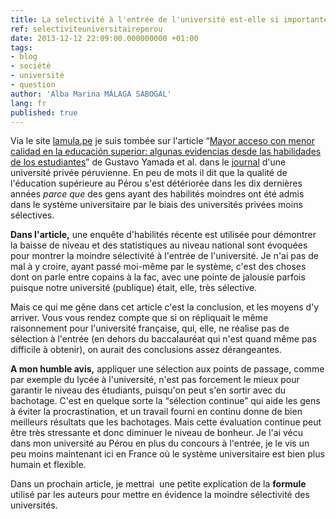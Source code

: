 ```yaml
---
title: La selectivité à l'entrée de l'université est-elle si importante?
ref: selectiviteuniversitaireperou
date: 2013-12-12 22:09:00.000000000 +01:00
tags:
- blog
- société
- université
- question
author: 'Alba Marina MÁLAGA SABOGAL'
lang: fr
published: true
---
```


Via le site [lamula.pe](http://corresponsalespe.lamula.pe/2013/12/11/en-10-anos-boom-de-universidades-privadas-perjudico-la-calidad-educativa/corresponsales.pe/ "En 10 años 'boom' de universidades privadas perjudicó la calidad educativa") je suis tombée sur l'article “[Mayor acceso con menor calidad en la educación superior: algunas evidencias desde las habilidades de los estudiantes](http://www.up.edu.pe/revista_apuntes/SiteAssets/Articulo%201%20Yamada%20Castro.pdf "PDF")” de Gustavo Yamada et al. dans le [journal](http://www.up.edu.pe/revista_apuntes/SitePages/ver_articulos_web.aspx?idsec=465&idnum=72 "Revista Apuntes") d'une
université privée péruvienne. En peu de mots il dit que la qualité de l'éducation supérieure au Pérou s'est détériorée dans les dix dernières années *parce que* des gens ayant des habilités moindres ont été admis dans le système universitaire par le biais des universités privées moins sélectives.

**Dans l'article,** une enquête d'habilités récente est utilisée pour démontrer la baisse de niveau et des statistiques au niveau national sont évoquées pour montrer la moindre sélectivité à l'entrée de l'université. Je n'ai pas de mal à y croire, ayant passé moi-même par le système, c'est des choses dont on parle entre copains à la fac, avec une pointe de jalousie parfois puisque notre université (publique) était, elle, très sélective.

Mais ce qui me gêne dans cet article c'est la conclusion, et les moyens d'y arriver. Vous vous rendez compte que si on répliquait le même raisonnement pour l'université française, qui, elle, ne réalise pas de sélection à l'entrée (en dehors du baccalauréat qui n'est quand même pas difficile à obtenir), on aurait des conclusions assez dérangeantes.

**A mon humble avis,** appliquer une sélection aux points de passage, comme par exemple du lycée à l'université, n'est pas forcement le mieux pour garantir le niveau des étudiants, puisqu'on peut s'en sortir avec du bachotage. C'est en quelque sorte la “sélection continue” qui aide les gens à éviter la procrastination, et un travail fourni en continu donne de bien meilleurs résultats que les bachotages. Mais cette évaluation continue peut être très stressante et donc diminuer le niveau de bonheur. Je l'ai vécu dans mon université au Pérou en plus du concours à l'entrée, je le vis un peu moins maintenant ici en France où le système universitaire est bien plus humain et flexible.

Dans un prochain article, je mettrai  une petite explication de la **formule** utilisé par les auteurs pour mettre en évidence la moindre sélectivité des universités.
